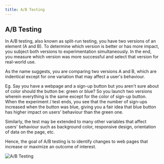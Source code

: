 ```yaml
---
title: A/B Testing
---
```

## A/B Testing

In A/B testing, also known as split-run testing, you have two versions of an element (A and B). To determine which version is better or has more impact, you subject both versions to experimentation simultaneously. In the end, you measure which version was more successful and select that version for real-world use.

As the name suggests, you are comparing two versions A and B, which are indentical except for one variation that may affect a user's behaviour.

Eg. Say you have a webpage and a sign-up button but you aren't sure about of color should the button be: green or blue? So you launch two versions wherein everything is the same except for the color of sign-up button. When the experiment / test ends, you see that the number of sign-ups increased when the button was blue, giving you a fair idea that blue button has higher impact on users' behaviour than the green one.

Similarly, the test may be extended to many other variables that affect users' behaviour such as background color, responsive design, orientation of data on the page, etc.

Hence, the goal of A/B testing is to identify changes to web pages that increase or maximize an outcome of interest.

![A/B Testing](https://i.imgur.com/NnUtQlS.gif)
